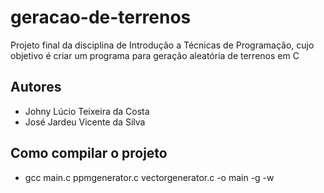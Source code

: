 # geracao-de-terrenos
Projeto final da disciplina de Introdução a Técnicas de Programação, cujo objetivo é criar um programa para geração aleatória de terrenos em C

## Autores
 - Johny Lúcio Teixeira da Costa
 - José Jardeu Vicente da Silva
##  Como compilar  o projeto
- gcc main.c ppmgenerator.c vectorgenerator.c -o main -g -w
